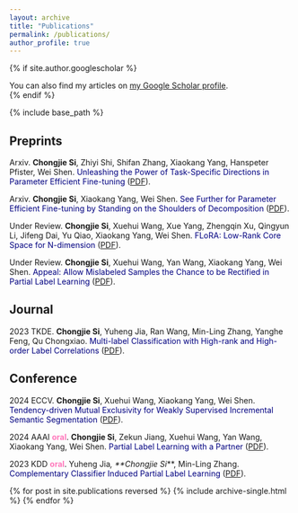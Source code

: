 ```yaml
---
layout: archive
title: "Publications"
permalink: /publications/
author_profile: true
---
```


{% if site.author.googlescholar %}
  <div class="wordwrap">You can also find my articles on <a href="{{site.author.googlescholar}}">my Google Scholar profile</a>.<br> </div>
{% endif %}

{% include base_path %}

## **Preprints**

Arxiv. **Chongjie Si**, Zhiyi Shi, Shifan Zhang, Xiaokang Yang, Hanspeter Pfister, Wei Shen. <font color='Navy'>Unleashing the Power of Task-Specific Directions in Parameter Efficient Fine-tuning</font> ([PDF](https://arxiv.org/abs/2409.01035)).

Arxiv. **Chongjie Si**, Xiaokang Yang, Wei Shen. <font color='Navy'>See Further for Parameter Efficient Fine-tuning by Standing on the Shoulders of Decomposition</font> ([PDF](https://arxiv.org/abs/2407.05417)).

Under Review. **Chongjie Si**, Xuehui Wang, Xue Yang, Zhengqin Xu, Qingyun Li, Jifeng Dai, Yu Qiao, Xiaokang Yang, Wei Shen. <font color='Navy'>FLoRA: Low-Rank Core Space for N-dimension</font> ([PDF](https://arxiv.org/abs/2405.14739)).

Under Review. **Chongjie Si**, Xuehui Wang, Yan Wang, Xiaokang Yang, Wei Shen. <font color='Navy'>Appeal: Allow Mislabeled Samples the Chance to be Rectified in Partial Label Learning</font> ([PDF](https://arxiv.org/abs/2312.11034v3)).

## **Journal**

2023 TKDE. **Chongjie Si**, Yuheng Jia, Ran Wang, Min-Ling Zhang, Yanghe Feng, Qu Chongxiao. <font color='Navy'>Multi-label Classification with High-rank and High-order Label Correlations</font> ([PDF](https://ieeexplore.ieee.org/abstract/document/10310153)).

## **Conference**

2024 ECCV. **Chongjie Si**, Xuehui Wang, Xiaokang Yang, Wei Shen. <font color='Navy'>Tendency-driven Mutual Exclusivity for Weakly Supervised Incremental Semantic Segmentation</font> ([PDF](https://arxiv.org/abs/2404.11981)).

2024 AAAI **<font color='#FF79BC'>oral</font>**. **Chongjie Si**, Zekun Jiang, Xuehui Wang, Yan Wang, Xiaokang Yang, Wei Shen. <font color='Navy'>Partial Label Learning with a Partner</font> ([PDF](https://ojs.aaai.org/index.php/AAAI/article/view/29424)).

2023 KDD **<font color='#FF79BC'>oral</font>**. Yuheng Jia<sup>*</sup>, **Chongjie Si<sup>*</sup>**, Min-Ling Zhang. <font color='Navy'>Complementary Classifier Induced Partial Label Learning</font> ([PDF](https://dl.acm.org/doi/abs/10.1145/3580305.3599282)).

{% for post in site.publications reversed %}
  {% include archive-single.html %}
{% endfor %}
